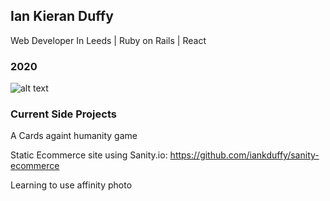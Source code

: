 ## Ian Kieran Duffy

Web Developer In Leeds | Ruby on Rails | React

### 2020 
![alt text](https://media.giphy.com/media/13871fiv9kBfkQ/giphy.gif "2020")

### Current Side Projects

A Cards againt humanity game 

Static Ecommerce site using Sanity.io: https://github.com/iankduffy/sanity-ecommerce 

Learning to use affinity photo

